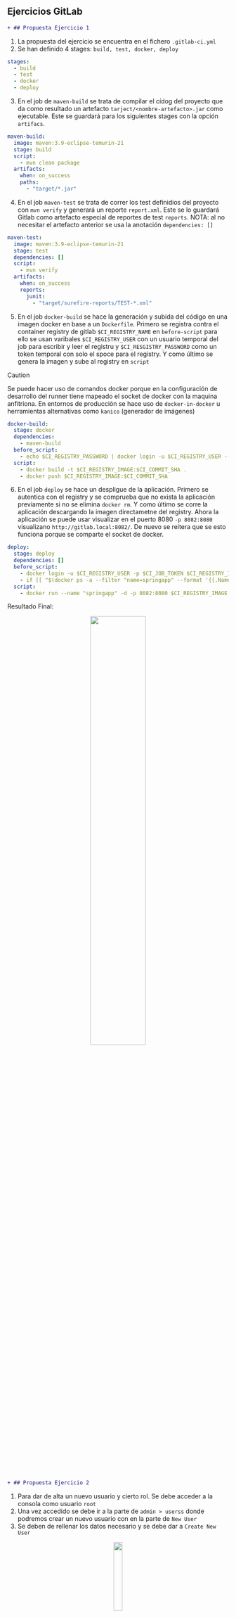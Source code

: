 ## Ejercicios GitLab

```diff
+ ## Propuesta Ejercicio 1
```

1. La propuesta del ejercicio se encuentra en el fichero `.gitlab-ci.yml`
2. Se han definido 4 stages: `build, test, docker, deploy`
```yaml
stages:
  - build
  - test
  - docker
  - deploy

```

3. En el job de `maven-build` se trata de compilar el cídog del proyecto que da como resultado un artefacto `tarject/<nombre-artefacto>.jar` como ejecutable. Este se guardará para los siguientes stages con la opción `artifacs`.
```yaml
maven-build:
  image: maven:3.9-eclipse-temurin-21
  stage: build
  script:
    - mvn clean package
  artifacts:
    when: on_success
    paths:
      - "target/*.jar"
```

4. En el job `maven-test` se trata de correr los test definidios del proyecto con `mvn verify` y generará un reporte `report.xml`. Este se lo guardará Gitlab como artefacto especial de reportes de test `reports`. NOTA: al no necesitar el artefacto anterior se usa la anotación `dependencies: []`
```yaml
maven-test:
  image: maven:3.9-eclipse-temurin-21
  stage: test
  dependencies: []
  script:
    - mvn verify
  artifacts:
    when: on_success
    reports:
      junit:
        - "target/surefire-reports/TEST-*.xml"
```
5. En el job `docker-build` se hace la generación y subida del código en una imagen docker en base a un `Dockerfile`. Primero se registra contra el container registry de gitlab `$CI_REGISTRY_NAME` en `before-script` para ello se usan varibales `$CI_REGISTRY_USER` con un usuario temporal del job para escribir y leer el registru y `$CI_RESGISTRY_PASSWORD` como un token temporal con solo el spoce para el registry. Y como último se genera la imagen y sube al registry en `script`

> [!CAUTION]
> Se puede hacer uso de comandos docker porque en la configuración de desarrollo del runner tiene mapeado el socket de docker con la maquina anfitriona. En entornos de producción se hace uso de `docker-in-docker` u herramientas alternativas como `kanico` (generador de imágenes)
```yaml
docker-build:
  stage: docker
  dependencies:
    - maven-build
  before_script:
    - echo $CI_REGISTRY_PASSWORD | docker login -u $CI_REGISTRY_USER --password-stdin $CI_REGISTRY_IMAGE
  script:
    - docker build -t $CI_REGISTRY_IMAGE:$CI_COMMIT_SHA .
    - docker push $CI_REGISTRY_IMAGE:$CI_COMMIT_SHA
```

6. En el job `deploy` se hace un despligue de la aplicación. Primero se autentica con el registry y se comprueba que no exista la aplicación previamente si no se elimina `docker rm`. Y como último se corre la aplicación descargando la imagen directametne del registry. Ahora la aplicación se puede usar visualizar en el puerto 8080 `-p 8082:8080` visualizano `http://gitlab.local:8082/`. De nuevo se reitera que se esto funciona porque se comparte el socket de docker.
```yaml
deploy:
  stage: deploy
  dependencies: []
  before_script:
    - docker login -u $CI_REGISTRY_USER -p $CI_JOB_TOKEN $CI_REGISTRY_IMAGE
    - if [[ "$(docker ps -a --filter "name=springapp" --format '{{.Names}}')" == "springapp" ]]; then  docker rm -f springapp; else echo "No existe";  fi
  script:
    - docker run --name "springapp" -d -p 8082:8080 $CI_REGISTRY_IMAGE:$CI_COMMIT_SHA
```
Resultado Final:
<p align="center">
<img src="./img/image5.png" style="width:50%; height:auto;">
</p>

```diff
+ ## Propuesta Ejercicio 2
```

1. Para dar de alta un nuevo usuario y cierto rol. Se debe acceder a la consola como usuario `root`
2. Una vez accedido se debe ir a la parte de  `admin > userss` donde podremos crear un nuevo usuario con en la parte de `New User`
3. Se deben de rellenar los datos necesario y se debe dar a `Create New User`
<p align="center">
<img src="./img/image1.png" style="width:20%; height:auto;">
</p>

4. Una vez creado se vuelve a editar el usario nuevo como root y se le crea una contraseña
<p align="center">
<img src="./img/image2.png" style="width:20%; height:auto;">
</p>

5. Para poder pobar el nivel de permisos de debe de acceder al repo `ejercicios-gitlab`. Se debe invitar a un nuevo usuario con la cuenta original `developer1`. Para ello situado en el repo se debe acceder a `manage > Members > Invite Members`
<p align="center">
<img src="./img/image3.png" style="width:20%; height:auto;">
</p>

6. Una vez hecho se da la posibilidad de seleccionar el tipo de rol que tendrá el nuevo usuario invitado.
<p align="center">
<img src="./img/image4.png" style="width:20%; height:auto;">
</p>

6. Tabla de diferencias

<style type="text/css">
.tg  {border-collapse:collapse;border-color:#ccc;border-spacing:0;}
.tg td{background-color:#fff;border-color:#ccc;border-style:solid;border-width:1px;color:#333;
  font-family:Arial, sans-serif;font-size:14px;overflow:hidden;padding:10px 5px;word-break:normal;}
.tg th{background-color:#f0f0f0;border-color:#ccc;border-style:solid;border-width:1px;color:#333;
  font-family:Arial, sans-serif;font-size:14px;font-weight:normal;overflow:hidden;padding:10px 5px;word-break:normal;}
.tg .tg-6v43{background-color:#ffffff;font-weight:bold;text-align:left;vertical-align:top}
.tg .tg-b3sw{background-color:#efefef;font-weight:bold;text-align:left;vertical-align:top}
</style>
<table class="tg"><thead>
  <tr>
    <th class="tg-b3sw"></th>
    <th class="tg-b3sw">Guest</th>
    <th class="tg-b3sw">Reporter</th>
    <th class="tg-b3sw">Developer</th>
    <th class="tg-b3sw">Maintainer</th>
  </tr></thead>
<tbody>
  <tr>
    <td class="tg-b3sw">Commit</td>
    <td class="tg-6v43">NO</td>
    <td class="tg-6v43">SI</td>
    <td class="tg-6v43">SI</td>
    <td class="tg-6v43">SI</td>
  </tr>
  <tr>
    <td class="tg-b3sw">Pipeline<br>Manual</td>
    <td class="tg-6v43">NO</td>
    <td class="tg-6v43">NO</td>
    <td class="tg-6v43">SI</td>
    <td class="tg-6v43">SI</td>
  </tr>
  <tr>
    <td class="tg-b3sw">Push and Pull<br>Repo</td>
    <td class="tg-6v43">NO</td>
    <td class="tg-6v43">NO</td>
    <td class="tg-6v43">SI</td>
    <td class="tg-6v43">SI</td>
  </tr>
  <tr>
    <td class="tg-b3sw">Merge Request</td>
    <td class="tg-6v43">NO</td>
    <td class="tg-6v43">NO</td>
    <td class="tg-6v43">SI</td>
    <td class="tg-6v43">SI</td>
  </tr>
  <tr>
    <td class="tg-b3sw">Administración<br>del repo</td>
    <td class="tg-6v43">Solo<br>Visualizar</td>
    <td class="tg-6v43">Solo<br>Visualizar</td>
    <td class="tg-6v43">Solo<br>Visualizar</td>
    <td class="tg-6v43">SI</td>
  </tr>
</tbody></table>

```diff
+ ## Propuesta Ejercicio 3
```
### Con el método de CI job token
Al hacer el git clone con otro repositorio externo, por defecto no deja hacerlo con la variable especial `${CI_JOB_TOKEN}` aunque se sea miembro del repositorio clonando, Para ello hace falta una configurción adicional `CI/CD > Job Token Permissions` donde se da los permisos de autorización a grupos o poryectos externos.

* **Configuración por defecto y resultado de git clone**
<p align="center">
<img src="./img/image7.png" style="width:50%; height:auto;">
</p>
<p align="center">
<img src="./img/image8.png" style="width:50%; height:auto;">
</p>

* **Configuración añadiendo autorizción externa y resultado de git clone**
<p align="center">
<img src="./img/image6.png" style="width:50%; height:auto;">
</p>
<p align="center">
<img src="./img/image9.png" style="width:50%; height:auto;">
</p>

Cabe resaltar que los permisos del `CI_JOB_TOKEN` son los mismo que del usuario que los ejecuta y por tanto se aplican los scopes que tenga ese usuario en la instacia de gitlab.

* **Código Pipeline**
```yaml
stages:
  - clone-repo
clone-repo:
    stage: clone-repo
    image: alpine:3.20
    before_script:
      - apk add git
    script:
        - git clone http://gitlab-ci-token:${CI_JOB_TOKEN}@gitlab.local:8888/bootcamp/ejercicios-gitlab.git
```
### Con el método deploy keys
Para el uso de deploys keys en el pipelines CI/CD se debe generar y configurar primero en la configuración de repositorio `Settings > Repository > Deploy Keys`

1. Se debe generar la llave SSH con la herramienta `ssh-keygen`
```bash
ssh-keygen -t rsa -b 2048 -C "springapp-key"
```
2. En la parte de `Deploy keys` se selecciona la opción `Add new key` y se le pega la llave pública generado del paso previo `.pub`
<p align="center">
<img src="./img/image10.png" style="width:50%; height:auto;">
</p>

3. En el otro repositorio externo que se quiere clonar usando el deploy key. Se debe añadir la llave privada en una variable como forma de archivo (File)
<p align="center">
<img src="./img/image11.png" style="width:50%; height:auto;">
</p>

4. Luego para hacer que SSH confíe en el host (gitlab.local). Se debe configurar el archivo `know_hosts` para ello se puede crear una nueva variable de tipo archivo `SSH_KNOW_HOSTS` que como valor tendrá el resultado del comando `ssh-keyscan gitlab.local`

<p align="center">
<img src="./img/image12.png" style="width:50%; height:auto;">
</p>

5. El resultado de la operación es que se puede hacer correctamente el clonado del repositorio.

<p align="center">
<img src="./img/image13.png" style="width:50%; height:auto;">
</p>

6. Cabe resaltar que aunque no se sea miembro del repositorioa a clonar. Se puede efectuar la opreación porque los deploy-keys están definidos para una interacción máquina-máquina que manejarán los permisos de lectura o escritura definidos.

* **Código Pipeline**
```yaml
stages:
  - clone-repo

clone-repo:
    image: ubuntu:24.04
    stage: clone-repo
    before_script:
      - 'command -v ssh-agent >/dev/null || ( apt-get update -y && apt-get install openssh-client git -y )'
      - eval $(ssh-agent -s)
      - chmod 400 "$SSH_PRIVATE_KEY"
      - ssh-add "$SSH_PRIVATE_KEY"
      - mkdir -p ~/.ssh
      - chmod 700 ~/.ssh
      - cp "$SSH_KNOWN_HOSTS" ~/.ssh/known_hosts
      - chmod 644 ~/.ssh/known_hosts
    script:
        - git clone git@gitlab.local:bootcamp/ejercicios-gitlab.git
```

### 1. CI/CD de una aplicación spring - OBLIGATORIO

* Crea un nuevo proyecto en GitLab y un repositorio en el mismo, para la aplicación `springapp`. El código fuente de la misma lo puedes encontrar en este [enlace](../02-gitlab/springapp).
* Sube el código al repositorio recientemente creado en GitLab.
* Crea una pipeline con los siguientes stages:
  * `maven:build` - En este `stage` el código de la aplicación se compila con [maven](https://maven.apache.org/).
  * `maven:test` - En este `stage` ejecutamos los tests utilizando [maven](https://maven.apache.org/).
  * `docker:build` - En este `stage` generamos una nueva imagen de Docker a partir del Dockerfile suministrado en el raíz del proyecto.
  * `deploy` - En este `stage` utilizamos la imagen anteriormente creada, y la hacemos correr en nuestro local.

* **Pistas**:
  * Utiliza la versión de maven 3.6.3
  * El comando para realizar una `build` con maven: `mvn clean package`
  * El comando para realizar los tests con maven: `mvn verify`
  * Cuando despleguemos la aplicación en local, podemos comprobar su ejecución en: `http://localhost:8080`

En resumen, la `pipeline` de `CI/CD`, debe hacer la build de la aplicación generando los ficheros jar, hacer los tests de maven y finalmente dockerizar la app (el dockerfile ya se proporciona en el repo) y hacer un deploy en local.

### 2. Crear un usuario nuevo y probar que no puede acceder al proyecto anteriormente creado - OBLIGATORIO

* Añadirlo con el role `guest`, comprobar que acciones puede hacer.
* Cambiar a role `reporter`, comprobar que acciones puede hacer.
* Cambiar a role `developer`, comprobar que acciones puede hacer.
* Cambiar a role `maintainer`, comprobar que acciones puede hacer.

Acciones a probar:

* Commit
* Ejecutar pipeline manualmente
* Push and pull del repo
* Merge request
* Acceder a la administración del repo

### 3. Crear un nuevo repositorio, que contenga una pipeline, que clone otro proyecto, springapp anteriormente creado - OPCIONAL

Relizar de las siguientes maneras:
  
* **Con el método de CI job token**
  * ¿Qué ocurre si el repo que estoy clonando no estoy cómo miembro?

> Pista: https://docs.gitlab.com/ee/ci/jobs/ci_job_token.html

* **Con el método deploy keys**
  * Crear deploy key en el repo springapp y poner solo lectura
  * Crear pipeline que use la deploy key para clonar el repo

 > Pista: https://docs.gitlab.com/ee/ci/ssh_keys/
